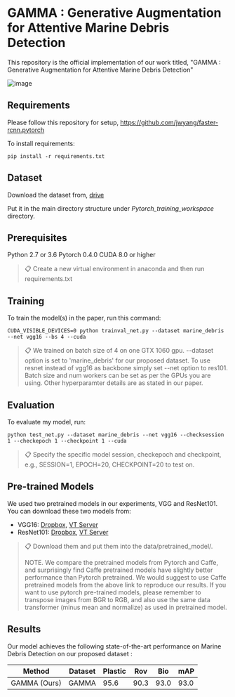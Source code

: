 
# GAMMA : Generative Augmentation for Attentive Marine Debris Detection

This repository is the official implementation of our work titled, "GAMMA : Generative Augmentation for Attentive Marine Debris Detection" 

![image](https://user-images.githubusercontent.com/24861262/205289994-ceb2d35e-2811-4b11-9dc1-f839ce6e6b05.png)

## Requirements

Please follow this repository for setup, https://github.com/jwyang/faster-rcnn.pytorch

To install requirements:

```setup
pip install -r requirements.txt
```

## Dataset

Download the dataset from, [drive](https://drive.google.com/file/d/1QnVqF-S4kzd9RfMj5Urbjwq0l1SJSn80/view?usp=sharing)

Put it in the main directory structure under _Pytorch_training_workspace_ directory.

## Prerequisites

Python 2.7 or 3.6
Pytorch 0.4.0
CUDA 8.0 or higher

>📋  Create a new virtual environment in anaconda and then run requirements.txt

## Training

To train the model(s) in the paper, run this command:

```train
CUDA_VISIBLE_DEVICES=0 python trainval_net.py --dataset marine_debris --net vgg16 --bs 4 --cuda
```

>📋  We trained on batch size of 4 on one GTX 1060 gpu. --dataset option is set to 'marine_debris' for our proposed dataset. To use resnet instead of vgg16 as backbone simply set --net option to res101. Batch size and num workers can be set as per the GPUs you are using. Other hyperparamter details are as stated in our paper. 

## Evaluation

To evaluate my model, run:

```eval
python test_net.py --dataset marine_debris --net vgg16 --checksession 1 --checkepoch 1 --checkpoint 1 --cuda
```

>📋  Specify the specific model session, checkepoch and checkpoint, e.g., SESSION=1, EPOCH=20, CHECKPOINT=20 to test on.

## Pre-trained Models

We used two pretrained models in our experiments, VGG and ResNet101. You can download these two models from:

- VGG16: [Dropbox](https://www.dropbox.com/s/s3brpk0bdq60nyb/vgg16_caffe.pth?dl=0), [VT Server](https://filebox.ece.vt.edu/~jw2yang/faster-rcnn/pretrained-base-models/vgg16_caffe.pth)
- ResNet101: [Dropbox](https://www.dropbox.com/s/iev3tkbz5wyyuz9/resnet101_caffe.pth?dl=0), [VT Server](https://filebox.ece.vt.edu/~jw2yang/faster-rcnn/pretrained-base-models/resnet101_caffe.pth)

>📋  Download them and put them into the data/pretrained_model/. 
>
>NOTE. We compare the pretrained models from Pytorch and Caffe, and surprisingly find Caffe pretrained models have slightly better performance than Pytorch pretrained. We would suggest to use Caffe pretrained models from the above link to reproduce our results. If you want to use pytorch pre-trained models, please remember to transpose images from BGR to RGB, and also use the same data transformer (minus mean and normalize) as used in pretrained model.

## Results

Our model achieves the following state-of-the-art performance on Marine Debris Detection on our proposed dataset :

| Method         | Dataset  | Plastic |  Rov | Bio  | mAP
| -------------- |--------- | ------- |------| -----| ----
| GAMMA (Ours)   | GAMMA    | 95.6    | 90.3 | 93.0 | 93.0


